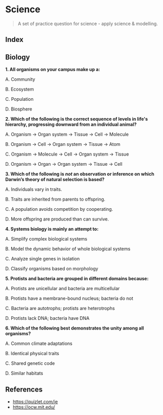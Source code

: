 # Science

> A set of practice question for science - apply science  & modelling.
> 

## Index

## Biology

**1. All organisms on your campus make up a:**

A. Community

B. Ecosystem

C. Population

D. Biosphere

**2. Which of the following is the correct sequence of levels in life's hierarchy, progressing downward from an individual animal?**

A. Organism → Organ system → Tissue → Cell → Molecule

B. Organism → Cell → Organ system → Tissue → Atom

C. Organism → Molecule → Cell → Organ system → Tissue

D. Organism → Organ → Organ system → Tissue → Cell

**3. Which of the following is *not* an observation or inference on which Darwin’s theory of natural selection is based?**

A. Individuals vary in traits.

B. Traits are inherited from parents to offspring.

C. A population avoids competition by cooperating.

D. More offspring are produced than can survive.

**4. Systems biology is mainly an attempt to:**

A. Simplify complex biological systems

B. Model the dynamic behavior of whole biological systems

C. Analyze single genes in isolation

D. Classify organisms based on morphology

**5. Protists and bacteria are grouped in different domains because:**

A. Protists are unicellular and bacteria are multicellular

B. Protists have a membrane-bound nucleus; bacteria do not

C. Bacteria are autotrophs; protists are heterotrophs

D. Protists lack DNA; bacteria have DNA

**6. Which of the following best demonstrates the unity among all organisms?**

A. Common climate adaptations

B. Identical physical traits

C. Shared genetic code

D. Similar habitats

## References

- https://quizlet.com/ie
- https://ocw.mit.edu/

